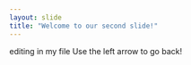```yaml
---
layout: slide
title: "Welcome to our second slide!"
---
```

editing in my file
Use the left arrow to go back!
